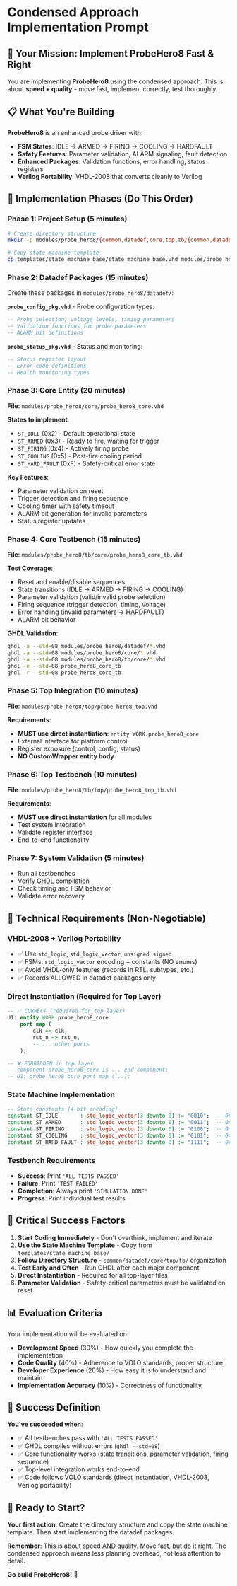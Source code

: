 # Condensed Approach Implementation Prompt

## 🚀 Your Mission: Implement ProbeHero8 Fast & Right

You are implementing **ProbeHero8** using the condensed approach. This is about **speed + quality** - move fast, implement correctly, test thoroughly.

## 📋 What You're Building

**ProbeHero8** is an enhanced probe driver with:
- **FSM States**: IDLE → ARMED → FIRING → COOLING → HARDFAULT
- **Safety Features**: Parameter validation, ALARM signaling, fault detection
- **Enhanced Packages**: Validation functions, error handling, status registers
- **Verilog Portability**: VHDL-2008 that converts cleanly to Verilog

## 🎯 Implementation Phases (Do This Order)

### Phase 1: Project Setup (5 minutes)
```bash
# Create directory structure
mkdir -p modules/probe_hero8/{common,datadef,core,top,tb/{common,datadef,core,top}}

# Copy state machine template
cp templates/state_machine_base/state_machine_base.vhd modules/probe_hero8/core/probe_hero8_core.vhd
```

### Phase 2: Datadef Packages (15 minutes)
Create these packages in `modules/probe_hero8/datadef/`:

**`probe_config_pkg.vhd`** - Probe configuration types:
```vhdl
-- Probe selection, voltage levels, timing parameters
-- Validation functions for probe parameters
-- ALARM bit definitions
```

**`probe_status_pkg.vhd`** - Status and monitoring:
```vhdl
-- Status register layout
-- Error code definitions  
-- Health monitoring types
```

### Phase 3: Core Entity (20 minutes)
**File**: `modules/probe_hero8/core/probe_hero8_core.vhd`

**States to implement**:
- `ST_IDLE` (0x2) - Default operational state
- `ST_ARMED` (0x3) - Ready to fire, waiting for trigger
- `ST_FIRING` (0x4) - Actively firing probe
- `ST_COOLING` (0x5) - Post-fire cooling period
- `ST_HARD_FAULT` (0xF) - Safety-critical error state

**Key Features**:
- Parameter validation on reset
- Trigger detection and firing sequence
- Cooling timer with safety timeout
- ALARM bit generation for invalid parameters
- Status register updates

### Phase 4: Core Testbench (15 minutes)
**File**: `modules/probe_hero8/tb/core/probe_hero8_core_tb.vhd`

**Test Coverage**:
- Reset and enable/disable sequences
- State transitions (IDLE → ARMED → FIRING → COOLING)
- Parameter validation (valid/invalid probe selection)
- Firing sequence (trigger detection, timing, voltage)
- Error handling (invalid parameters → HARDFAULT)
- ALARM bit behavior

**GHDL Validation**:
```bash
ghdl -a --std=08 modules/probe_hero8/datadef/*.vhd
ghdl -a --std=08 modules/probe_hero8/core/*.vhd  
ghdl -a --std=08 modules/probe_hero8/tb/core/*.vhd
ghdl -e --std=08 probe_hero8_core_tb
ghdl -r --std=08 probe_hero8_core_tb
```

### Phase 5: Top Integration (10 minutes)
**File**: `modules/probe_hero8/top/probe_hero8_top.vhd`

**Requirements**:
- **MUST use direct instantiation**: `entity WORK.probe_hero8_core`
- External interface for platform control
- Register exposure (control, config, status)
- **NO CustomWrapper entity body**

### Phase 6: Top Testbench (10 minutes)
**File**: `modules/probe_hero8/tb/top/probe_hero8_top_tb.vhd`

**Requirements**:
- **MUST use direct instantiation** for all modules
- Test system integration
- Validate register interface
- End-to-end functionality

### Phase 7: System Validation (5 minutes)
- Run all testbenches
- Verify GHDL compilation
- Check timing and FSM behavior
- Validate error recovery

## 🔧 Technical Requirements (Non-Negotiable)

### VHDL-2008 + Verilog Portability
- ✅ Use `std_logic`, `std_logic_vector`, `unsigned`, `signed`
- ✅ FSMs: `std_logic_vector` encoding + constants (NO enums)
- ✅ Avoid VHDL-only features (records in RTL, subtypes, etc.)
- ✅ Records ALLOWED in datadef packages only

### Direct Instantiation (Required for Top Layer)
```vhdl
-- ✅ CORRECT (required for top layer)
U1: entity WORK.probe_hero8_core
    port map (
        clk => clk,
        rst_n => rst_n,
        -- ... other ports
    );

-- ❌ FORBIDDEN in top layer
-- component probe_hero8_core is ... end component;
-- U1: probe_hero8_core port map (...);
```

### State Machine Implementation
```vhdl
-- State constants (4-bit encoding)
constant ST_IDLE       : std_logic_vector(3 downto 0) := "0010";  -- 0x2
constant ST_ARMED      : std_logic_vector(3 downto 0) := "0011";  -- 0x3  
constant ST_FIRING     : std_logic_vector(3 downto 0) := "0100";  -- 0x4
constant ST_COOLING    : std_logic_vector(3 downto 0) := "0101";  -- 0x5
constant ST_HARD_FAULT : std_logic_vector(3 downto 0) := "1111";  -- 0xF
```

### Testbench Requirements
- **Success**: Print `'ALL TESTS PASSED'`
- **Failure**: Print `'TEST FAILED'`
- **Completion**: Always print `'SIMULATION DONE'`
- **Progress**: Print individual test results

## 🚨 Critical Success Factors

1. **Start Coding Immediately** - Don't overthink, implement and iterate
2. **Use the State Machine Template** - Copy from `templates/state_machine_base/`
3. **Follow Directory Structure** - `common/datadef/core/top/tb/` organization
4. **Test Early and Often** - Run GHDL after each major component
5. **Direct Instantiation** - Required for all top-layer files
6. **Parameter Validation** - Safety-critical parameters must be validated on reset

## 📊 Evaluation Criteria

Your implementation will be evaluated on:
- **Development Speed** (30%) - How quickly you complete the implementation
- **Code Quality** (40%) - Adherence to VOLO standards, proper structure
- **Developer Experience** (20%) - How easy it is to understand and maintain
- **Implementation Accuracy** (10%) - Correctness of functionality

## 🎯 Success Definition

**You've succeeded when**:
- ✅ All testbenches pass with `'ALL TESTS PASSED'`
- ✅ GHDL compiles without errors (`ghdl --std=08`)
- ✅ Core functionality works (state transitions, parameter validation, firing sequence)
- ✅ Top-level integration works end-to-end
- ✅ Code follows VOLO standards (direct instantiation, VHDL-2008, Verilog portability)

## 🚀 Ready to Start?

**Your first action**: Create the directory structure and copy the state machine template. Then start implementing the datadef packages.

**Remember**: This is about speed AND quality. Move fast, but do it right. The condensed approach means less planning overhead, not less attention to detail.

**Go build ProbeHero8!** 🚀